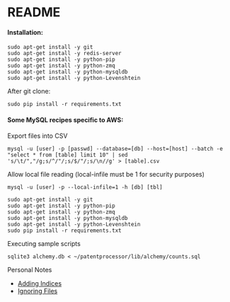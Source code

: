 README
======

#### Installation:

```
sudo apt-get install -y git
sudo apt-get install -y redis-server
sudo apt-get install -y python-pip
sudo apt-get install -y python-zmq
sudo apt-get install -y python-mysqldb
sudo apt-get install -y python-Levenshtein
```

After git clone:

```
sudo pip install -r requirements.txt
```

#### Some MySQL recipes specific to AWS:

Export files into CSV

```
mysql -u [user] -p [passwd] --database=[db] --host=[host] --batch -e "select * from [table] limit 10" | sed 's/\t/","/g;s/^/"/;s/$/"/;s/\n//g' > [table].csv
```

Allow local file reading (local-infile must be 1 for security purposes)

```
mysql -u [user] -p --local-infile=1 -h [db] [tbl]
```

```
sudo apt-get install -y git
sudo apt-get install -y python-pip
sudo apt-get install -y python-zmq
sudo apt-get install -y python-mysqldb
sudo apt-get install -y python-Levenshtein
sudo pip install -r requirements.txt
```

Executing sample scripts

    sqlite3 alchemy.db < ~/patentprocessor/lib/alchemy/counts.sql

Personal Notes

  * [Adding Indices](http://stackoverflow.com/questions/6626810/multiple-columns-index-when-using-the-declarative-orm-extension-of-sqlalchemy)
  * [Ignoring Files](https://help.github.com/articles/ignoring-files)
